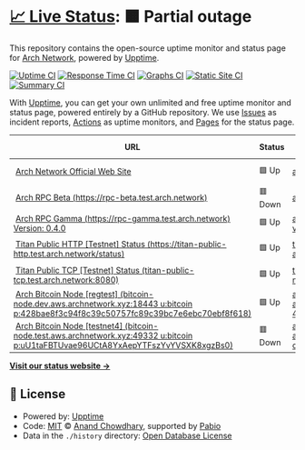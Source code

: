 # [📈 Live Status](https://Arch-Network.github.io/upptime): <!--live status--> **🟧 Partial outage**

This repository contains the open-source uptime monitor and status page for [Arch Network](https://arch.network), powered by [Upptime](https://github.com/upptime/upptime).

[![Uptime CI](https://github.com/Arch-Network/upptime/workflows/Uptime%20CI/badge.svg)](https://github.com/Arch-Network/upptime/actions?query=workflow%3A%22Uptime+CI%22)
[![Response Time CI](https://github.com/Arch-Network/upptime/workflows/Response%20Time%20CI/badge.svg)](https://github.com/Arch-Network/upptime/actions?query=workflow%3A%22Response+Time+CI%22)
[![Graphs CI](https://github.com/Arch-Network/upptime/workflows/Graphs%20CI/badge.svg)](https://github.com/Arch-Network/upptime/actions?query=workflow%3A%22Graphs+CI%22)
[![Static Site CI](https://github.com/Arch-Network/upptime/workflows/Static%20Site%20CI/badge.svg)](https://github.com/Arch-Network/upptime/actions?query=workflow%3A%22Static+Site+CI%22)
[![Summary CI](https://github.com/Arch-Network/upptime/workflows/Summary%20CI/badge.svg)](https://github.com/Arch-Network/upptime/actions?query=workflow%3A%22Summary+CI%22)

With [Upptime](https://upptime.js.org), you can get your own unlimited and free uptime monitor and status page, powered entirely by a GitHub repository. We use [Issues](https://github.com/Arch-Network/upptime/issues) as incident reports, [Actions](https://github.com/Arch-Network/upptime/actions) as uptime monitors, and [Pages](https://Arch-Network.github.io/upptime) for the status page.

<!--start: status pages-->
<!-- This summary is generated by Upptime (https://github.com/upptime/upptime) -->
<!-- Do not edit this manually, your changes will be overwritten -->
<!-- prettier-ignore -->
| URL | Status | History | Response Time | Uptime |
| --- | ------ | ------- | ------------- | ------ |
| <img alt="" src="https://icons.duckduckgo.com/ip3/arch.network.ico" height="13"> [Arch Network Official Web Site](https://arch.network) | 🟩 Up | [arch-network-official-web-site.yml](https://github.com/Arch-Network/upptime/commits/HEAD/history/arch-network-official-web-site.yml) | <details><summary><img alt="Response time graph" src="./graphs/arch-network-official-web-site/response-time-week.png" height="20"> 670ms</summary><br><a href="https://Arch-Network.github.io/upptime/history/arch-network-official-web-site"><img alt="Response time 613" src="https://img.shields.io/endpoint?url=https%3A%2F%2Fraw.githubusercontent.com%2FArch-Network%2Fupptime%2FHEAD%2Fapi%2Farch-network-official-web-site%2Fresponse-time.json"></a><br><a href="https://Arch-Network.github.io/upptime/history/arch-network-official-web-site"><img alt="24-hour response time 752" src="https://img.shields.io/endpoint?url=https%3A%2F%2Fraw.githubusercontent.com%2FArch-Network%2Fupptime%2FHEAD%2Fapi%2Farch-network-official-web-site%2Fresponse-time-day.json"></a><br><a href="https://Arch-Network.github.io/upptime/history/arch-network-official-web-site"><img alt="7-day response time 670" src="https://img.shields.io/endpoint?url=https%3A%2F%2Fraw.githubusercontent.com%2FArch-Network%2Fupptime%2FHEAD%2Fapi%2Farch-network-official-web-site%2Fresponse-time-week.json"></a><br><a href="https://Arch-Network.github.io/upptime/history/arch-network-official-web-site"><img alt="30-day response time 616" src="https://img.shields.io/endpoint?url=https%3A%2F%2Fraw.githubusercontent.com%2FArch-Network%2Fupptime%2FHEAD%2Fapi%2Farch-network-official-web-site%2Fresponse-time-month.json"></a><br><a href="https://Arch-Network.github.io/upptime/history/arch-network-official-web-site"><img alt="1-year response time 613" src="https://img.shields.io/endpoint?url=https%3A%2F%2Fraw.githubusercontent.com%2FArch-Network%2Fupptime%2FHEAD%2Fapi%2Farch-network-official-web-site%2Fresponse-time-year.json"></a></details> | <details><summary><a href="https://Arch-Network.github.io/upptime/history/arch-network-official-web-site">100.00%</a></summary><a href="https://Arch-Network.github.io/upptime/history/arch-network-official-web-site"><img alt="All-time uptime 100.00%" src="https://img.shields.io/endpoint?url=https%3A%2F%2Fraw.githubusercontent.com%2FArch-Network%2Fupptime%2FHEAD%2Fapi%2Farch-network-official-web-site%2Fuptime.json"></a><br><a href="https://Arch-Network.github.io/upptime/history/arch-network-official-web-site"><img alt="24-hour uptime 100.00%" src="https://img.shields.io/endpoint?url=https%3A%2F%2Fraw.githubusercontent.com%2FArch-Network%2Fupptime%2FHEAD%2Fapi%2Farch-network-official-web-site%2Fuptime-day.json"></a><br><a href="https://Arch-Network.github.io/upptime/history/arch-network-official-web-site"><img alt="7-day uptime 100.00%" src="https://img.shields.io/endpoint?url=https%3A%2F%2Fraw.githubusercontent.com%2FArch-Network%2Fupptime%2FHEAD%2Fapi%2Farch-network-official-web-site%2Fuptime-week.json"></a><br><a href="https://Arch-Network.github.io/upptime/history/arch-network-official-web-site"><img alt="30-day uptime 100.00%" src="https://img.shields.io/endpoint?url=https%3A%2F%2Fraw.githubusercontent.com%2FArch-Network%2Fupptime%2FHEAD%2Fapi%2Farch-network-official-web-site%2Fuptime-month.json"></a><br><a href="https://Arch-Network.github.io/upptime/history/arch-network-official-web-site"><img alt="1-year uptime 100.00%" src="https://img.shields.io/endpoint?url=https%3A%2F%2Fraw.githubusercontent.com%2FArch-Network%2Fupptime%2FHEAD%2Fapi%2Farch-network-official-web-site%2Fuptime-year.json"></a></details>
| <img alt="" src="https://icons.duckduckgo.com/ip3/rpc-beta.test.arch.network.ico" height="13"> [Arch RPC Beta (https://rpc-beta.test.arch.network)](https://rpc-beta.test.arch.network) | 🟥 Down | [arch-rpc-beta-https-rpc-beta-test-arch-network.yml](https://github.com/Arch-Network/upptime/commits/HEAD/history/arch-rpc-beta-https-rpc-beta-test-arch-network.yml) | <details><summary><img alt="Response time graph" src="./graphs/arch-rpc-beta-https-rpc-beta-test-arch-network/response-time-week.png" height="20"> 225ms</summary><br><a href="https://Arch-Network.github.io/upptime/history/arch-rpc-beta-https-rpc-beta-test-arch-network"><img alt="Response time 674" src="https://img.shields.io/endpoint?url=https%3A%2F%2Fraw.githubusercontent.com%2FArch-Network%2Fupptime%2FHEAD%2Fapi%2Farch-rpc-beta-https-rpc-beta-test-arch-network%2Fresponse-time.json"></a><br><a href="https://Arch-Network.github.io/upptime/history/arch-rpc-beta-https-rpc-beta-test-arch-network"><img alt="24-hour response time 139" src="https://img.shields.io/endpoint?url=https%3A%2F%2Fraw.githubusercontent.com%2FArch-Network%2Fupptime%2FHEAD%2Fapi%2Farch-rpc-beta-https-rpc-beta-test-arch-network%2Fresponse-time-day.json"></a><br><a href="https://Arch-Network.github.io/upptime/history/arch-rpc-beta-https-rpc-beta-test-arch-network"><img alt="7-day response time 225" src="https://img.shields.io/endpoint?url=https%3A%2F%2Fraw.githubusercontent.com%2FArch-Network%2Fupptime%2FHEAD%2Fapi%2Farch-rpc-beta-https-rpc-beta-test-arch-network%2Fresponse-time-week.json"></a><br><a href="https://Arch-Network.github.io/upptime/history/arch-rpc-beta-https-rpc-beta-test-arch-network"><img alt="30-day response time 866" src="https://img.shields.io/endpoint?url=https%3A%2F%2Fraw.githubusercontent.com%2FArch-Network%2Fupptime%2FHEAD%2Fapi%2Farch-rpc-beta-https-rpc-beta-test-arch-network%2Fresponse-time-month.json"></a><br><a href="https://Arch-Network.github.io/upptime/history/arch-rpc-beta-https-rpc-beta-test-arch-network"><img alt="1-year response time 674" src="https://img.shields.io/endpoint?url=https%3A%2F%2Fraw.githubusercontent.com%2FArch-Network%2Fupptime%2FHEAD%2Fapi%2Farch-rpc-beta-https-rpc-beta-test-arch-network%2Fresponse-time-year.json"></a></details> | <details><summary><a href="https://Arch-Network.github.io/upptime/history/arch-rpc-beta-https-rpc-beta-test-arch-network">90.95%</a></summary><a href="https://Arch-Network.github.io/upptime/history/arch-rpc-beta-https-rpc-beta-test-arch-network"><img alt="All-time uptime 76.15%" src="https://img.shields.io/endpoint?url=https%3A%2F%2Fraw.githubusercontent.com%2FArch-Network%2Fupptime%2FHEAD%2Fapi%2Farch-rpc-beta-https-rpc-beta-test-arch-network%2Fuptime.json"></a><br><a href="https://Arch-Network.github.io/upptime/history/arch-rpc-beta-https-rpc-beta-test-arch-network"><img alt="24-hour uptime 58.76%" src="https://img.shields.io/endpoint?url=https%3A%2F%2Fraw.githubusercontent.com%2FArch-Network%2Fupptime%2FHEAD%2Fapi%2Farch-rpc-beta-https-rpc-beta-test-arch-network%2Fuptime-day.json"></a><br><a href="https://Arch-Network.github.io/upptime/history/arch-rpc-beta-https-rpc-beta-test-arch-network"><img alt="7-day uptime 90.95%" src="https://img.shields.io/endpoint?url=https%3A%2F%2Fraw.githubusercontent.com%2FArch-Network%2Fupptime%2FHEAD%2Fapi%2Farch-rpc-beta-https-rpc-beta-test-arch-network%2Fuptime-week.json"></a><br><a href="https://Arch-Network.github.io/upptime/history/arch-rpc-beta-https-rpc-beta-test-arch-network"><img alt="30-day uptime 74.95%" src="https://img.shields.io/endpoint?url=https%3A%2F%2Fraw.githubusercontent.com%2FArch-Network%2Fupptime%2FHEAD%2Fapi%2Farch-rpc-beta-https-rpc-beta-test-arch-network%2Fuptime-month.json"></a><br><a href="https://Arch-Network.github.io/upptime/history/arch-rpc-beta-https-rpc-beta-test-arch-network"><img alt="1-year uptime 76.15%" src="https://img.shields.io/endpoint?url=https%3A%2F%2Fraw.githubusercontent.com%2FArch-Network%2Fupptime%2FHEAD%2Fapi%2Farch-rpc-beta-https-rpc-beta-test-arch-network%2Fuptime-year.json"></a></details>
| <img alt="" src="https://icons.duckduckgo.com/ip3/rpc-gamma.test.arch.network.ico" height="13"> [Arch RPC Gamma (https://rpc-gamma.test.arch.network) Version: 0.4.0](https://rpc-gamma.test.arch.network) | 🟩 Up | [arch-rpc-gamma-https-rpc-gamma-test-arch-network-version-0-4-0.yml](https://github.com/Arch-Network/upptime/commits/HEAD/history/arch-rpc-gamma-https-rpc-gamma-test-arch-network-version-0-4-0.yml) | <details><summary><img alt="Response time graph" src="./graphs/arch-rpc-gamma-https-rpc-gamma-test-arch-network-version-0-4-0/response-time-week.png" height="20"> 227ms</summary><br><a href="https://Arch-Network.github.io/upptime/history/arch-rpc-gamma-https-rpc-gamma-test-arch-network-version-0-4-0"><img alt="Response time 237" src="https://img.shields.io/endpoint?url=https%3A%2F%2Fraw.githubusercontent.com%2FArch-Network%2Fupptime%2FHEAD%2Fapi%2Farch-rpc-gamma-https-rpc-gamma-test-arch-network-version-0-4-0%2Fresponse-time.json"></a><br><a href="https://Arch-Network.github.io/upptime/history/arch-rpc-gamma-https-rpc-gamma-test-arch-network-version-0-4-0"><img alt="24-hour response time 228" src="https://img.shields.io/endpoint?url=https%3A%2F%2Fraw.githubusercontent.com%2FArch-Network%2Fupptime%2FHEAD%2Fapi%2Farch-rpc-gamma-https-rpc-gamma-test-arch-network-version-0-4-0%2Fresponse-time-day.json"></a><br><a href="https://Arch-Network.github.io/upptime/history/arch-rpc-gamma-https-rpc-gamma-test-arch-network-version-0-4-0"><img alt="7-day response time 227" src="https://img.shields.io/endpoint?url=https%3A%2F%2Fraw.githubusercontent.com%2FArch-Network%2Fupptime%2FHEAD%2Fapi%2Farch-rpc-gamma-https-rpc-gamma-test-arch-network-version-0-4-0%2Fresponse-time-week.json"></a><br><a href="https://Arch-Network.github.io/upptime/history/arch-rpc-gamma-https-rpc-gamma-test-arch-network-version-0-4-0"><img alt="30-day response time 206" src="https://img.shields.io/endpoint?url=https%3A%2F%2Fraw.githubusercontent.com%2FArch-Network%2Fupptime%2FHEAD%2Fapi%2Farch-rpc-gamma-https-rpc-gamma-test-arch-network-version-0-4-0%2Fresponse-time-month.json"></a><br><a href="https://Arch-Network.github.io/upptime/history/arch-rpc-gamma-https-rpc-gamma-test-arch-network-version-0-4-0"><img alt="1-year response time 237" src="https://img.shields.io/endpoint?url=https%3A%2F%2Fraw.githubusercontent.com%2FArch-Network%2Fupptime%2FHEAD%2Fapi%2Farch-rpc-gamma-https-rpc-gamma-test-arch-network-version-0-4-0%2Fresponse-time-year.json"></a></details> | <details><summary><a href="https://Arch-Network.github.io/upptime/history/arch-rpc-gamma-https-rpc-gamma-test-arch-network-version-0-4-0">100.00%</a></summary><a href="https://Arch-Network.github.io/upptime/history/arch-rpc-gamma-https-rpc-gamma-test-arch-network-version-0-4-0"><img alt="All-time uptime 100.00%" src="https://img.shields.io/endpoint?url=https%3A%2F%2Fraw.githubusercontent.com%2FArch-Network%2Fupptime%2FHEAD%2Fapi%2Farch-rpc-gamma-https-rpc-gamma-test-arch-network-version-0-4-0%2Fuptime.json"></a><br><a href="https://Arch-Network.github.io/upptime/history/arch-rpc-gamma-https-rpc-gamma-test-arch-network-version-0-4-0"><img alt="24-hour uptime 100.00%" src="https://img.shields.io/endpoint?url=https%3A%2F%2Fraw.githubusercontent.com%2FArch-Network%2Fupptime%2FHEAD%2Fapi%2Farch-rpc-gamma-https-rpc-gamma-test-arch-network-version-0-4-0%2Fuptime-day.json"></a><br><a href="https://Arch-Network.github.io/upptime/history/arch-rpc-gamma-https-rpc-gamma-test-arch-network-version-0-4-0"><img alt="7-day uptime 100.00%" src="https://img.shields.io/endpoint?url=https%3A%2F%2Fraw.githubusercontent.com%2FArch-Network%2Fupptime%2FHEAD%2Fapi%2Farch-rpc-gamma-https-rpc-gamma-test-arch-network-version-0-4-0%2Fuptime-week.json"></a><br><a href="https://Arch-Network.github.io/upptime/history/arch-rpc-gamma-https-rpc-gamma-test-arch-network-version-0-4-0"><img alt="30-day uptime 100.00%" src="https://img.shields.io/endpoint?url=https%3A%2F%2Fraw.githubusercontent.com%2FArch-Network%2Fupptime%2FHEAD%2Fapi%2Farch-rpc-gamma-https-rpc-gamma-test-arch-network-version-0-4-0%2Fuptime-month.json"></a><br><a href="https://Arch-Network.github.io/upptime/history/arch-rpc-gamma-https-rpc-gamma-test-arch-network-version-0-4-0"><img alt="1-year uptime 100.00%" src="https://img.shields.io/endpoint?url=https%3A%2F%2Fraw.githubusercontent.com%2FArch-Network%2Fupptime%2FHEAD%2Fapi%2Farch-rpc-gamma-https-rpc-gamma-test-arch-network-version-0-4-0%2Fuptime-year.json"></a></details>
| <img alt="" src="https://icons.duckduckgo.com/ip3/titan-public-http.test.arch.network.ico" height="13"> [Titan Public HTTP [Testnet] Status (https://titan-public-http.test.arch.network/status)](https://titan-public-http.test.arch.network/status) | 🟩 Up | [titan-public-http-testnet-status-https-titan-public-http-test-arch-network-status.yml](https://github.com/Arch-Network/upptime/commits/HEAD/history/titan-public-http-testnet-status-https-titan-public-http-test-arch-network-status.yml) | <details><summary><img alt="Response time graph" src="./graphs/titan-public-http-testnet-status-https-titan-public-http-test-arch-network-status/response-time-week.png" height="20"> 180ms</summary><br><a href="https://Arch-Network.github.io/upptime/history/titan-public-http-testnet-status-https-titan-public-http-test-arch-network-status"><img alt="Response time 213" src="https://img.shields.io/endpoint?url=https%3A%2F%2Fraw.githubusercontent.com%2FArch-Network%2Fupptime%2FHEAD%2Fapi%2Ftitan-public-http-testnet-status-https-titan-public-http-test-arch-network-status%2Fresponse-time.json"></a><br><a href="https://Arch-Network.github.io/upptime/history/titan-public-http-testnet-status-https-titan-public-http-test-arch-network-status"><img alt="24-hour response time 204" src="https://img.shields.io/endpoint?url=https%3A%2F%2Fraw.githubusercontent.com%2FArch-Network%2Fupptime%2FHEAD%2Fapi%2Ftitan-public-http-testnet-status-https-titan-public-http-test-arch-network-status%2Fresponse-time-day.json"></a><br><a href="https://Arch-Network.github.io/upptime/history/titan-public-http-testnet-status-https-titan-public-http-test-arch-network-status"><img alt="7-day response time 180" src="https://img.shields.io/endpoint?url=https%3A%2F%2Fraw.githubusercontent.com%2FArch-Network%2Fupptime%2FHEAD%2Fapi%2Ftitan-public-http-testnet-status-https-titan-public-http-test-arch-network-status%2Fresponse-time-week.json"></a><br><a href="https://Arch-Network.github.io/upptime/history/titan-public-http-testnet-status-https-titan-public-http-test-arch-network-status"><img alt="30-day response time 198" src="https://img.shields.io/endpoint?url=https%3A%2F%2Fraw.githubusercontent.com%2FArch-Network%2Fupptime%2FHEAD%2Fapi%2Ftitan-public-http-testnet-status-https-titan-public-http-test-arch-network-status%2Fresponse-time-month.json"></a><br><a href="https://Arch-Network.github.io/upptime/history/titan-public-http-testnet-status-https-titan-public-http-test-arch-network-status"><img alt="1-year response time 213" src="https://img.shields.io/endpoint?url=https%3A%2F%2Fraw.githubusercontent.com%2FArch-Network%2Fupptime%2FHEAD%2Fapi%2Ftitan-public-http-testnet-status-https-titan-public-http-test-arch-network-status%2Fresponse-time-year.json"></a></details> | <details><summary><a href="https://Arch-Network.github.io/upptime/history/titan-public-http-testnet-status-https-titan-public-http-test-arch-network-status">100.00%</a></summary><a href="https://Arch-Network.github.io/upptime/history/titan-public-http-testnet-status-https-titan-public-http-test-arch-network-status"><img alt="All-time uptime 100.00%" src="https://img.shields.io/endpoint?url=https%3A%2F%2Fraw.githubusercontent.com%2FArch-Network%2Fupptime%2FHEAD%2Fapi%2Ftitan-public-http-testnet-status-https-titan-public-http-test-arch-network-status%2Fuptime.json"></a><br><a href="https://Arch-Network.github.io/upptime/history/titan-public-http-testnet-status-https-titan-public-http-test-arch-network-status"><img alt="24-hour uptime 100.00%" src="https://img.shields.io/endpoint?url=https%3A%2F%2Fraw.githubusercontent.com%2FArch-Network%2Fupptime%2FHEAD%2Fapi%2Ftitan-public-http-testnet-status-https-titan-public-http-test-arch-network-status%2Fuptime-day.json"></a><br><a href="https://Arch-Network.github.io/upptime/history/titan-public-http-testnet-status-https-titan-public-http-test-arch-network-status"><img alt="7-day uptime 100.00%" src="https://img.shields.io/endpoint?url=https%3A%2F%2Fraw.githubusercontent.com%2FArch-Network%2Fupptime%2FHEAD%2Fapi%2Ftitan-public-http-testnet-status-https-titan-public-http-test-arch-network-status%2Fuptime-week.json"></a><br><a href="https://Arch-Network.github.io/upptime/history/titan-public-http-testnet-status-https-titan-public-http-test-arch-network-status"><img alt="30-day uptime 100.00%" src="https://img.shields.io/endpoint?url=https%3A%2F%2Fraw.githubusercontent.com%2FArch-Network%2Fupptime%2FHEAD%2Fapi%2Ftitan-public-http-testnet-status-https-titan-public-http-test-arch-network-status%2Fuptime-month.json"></a><br><a href="https://Arch-Network.github.io/upptime/history/titan-public-http-testnet-status-https-titan-public-http-test-arch-network-status"><img alt="1-year uptime 100.00%" src="https://img.shields.io/endpoint?url=https%3A%2F%2Fraw.githubusercontent.com%2FArch-Network%2Fupptime%2FHEAD%2Fapi%2Ftitan-public-http-testnet-status-https-titan-public-http-test-arch-network-status%2Fuptime-year.json"></a></details>
| <img alt="" src="https://icons.duckduckgo.com/ip3/null.ico" height="13"> [Titan Public TCP [Testnet] Status (titan-public-tcp.test.arch.network:8080)](titan-public-tcp.test.arch.network) | 🟩 Up | [titan-public-tcp-testnet-status-titan-public-tcp-test-arch-network-8080.yml](https://github.com/Arch-Network/upptime/commits/HEAD/history/titan-public-tcp-testnet-status-titan-public-tcp-test-arch-network-8080.yml) | <details><summary><img alt="Response time graph" src="./graphs/titan-public-tcp-testnet-status-titan-public-tcp-test-arch-network-8080/response-time-week.png" height="20"> 20ms</summary><br><a href="https://Arch-Network.github.io/upptime/history/titan-public-tcp-testnet-status-titan-public-tcp-test-arch-network-8080"><img alt="Response time 36" src="https://img.shields.io/endpoint?url=https%3A%2F%2Fraw.githubusercontent.com%2FArch-Network%2Fupptime%2FHEAD%2Fapi%2Ftitan-public-tcp-testnet-status-titan-public-tcp-test-arch-network-8080%2Fresponse-time.json"></a><br><a href="https://Arch-Network.github.io/upptime/history/titan-public-tcp-testnet-status-titan-public-tcp-test-arch-network-8080"><img alt="24-hour response time 22" src="https://img.shields.io/endpoint?url=https%3A%2F%2Fraw.githubusercontent.com%2FArch-Network%2Fupptime%2FHEAD%2Fapi%2Ftitan-public-tcp-testnet-status-titan-public-tcp-test-arch-network-8080%2Fresponse-time-day.json"></a><br><a href="https://Arch-Network.github.io/upptime/history/titan-public-tcp-testnet-status-titan-public-tcp-test-arch-network-8080"><img alt="7-day response time 20" src="https://img.shields.io/endpoint?url=https%3A%2F%2Fraw.githubusercontent.com%2FArch-Network%2Fupptime%2FHEAD%2Fapi%2Ftitan-public-tcp-testnet-status-titan-public-tcp-test-arch-network-8080%2Fresponse-time-week.json"></a><br><a href="https://Arch-Network.github.io/upptime/history/titan-public-tcp-testnet-status-titan-public-tcp-test-arch-network-8080"><img alt="30-day response time 36" src="https://img.shields.io/endpoint?url=https%3A%2F%2Fraw.githubusercontent.com%2FArch-Network%2Fupptime%2FHEAD%2Fapi%2Ftitan-public-tcp-testnet-status-titan-public-tcp-test-arch-network-8080%2Fresponse-time-month.json"></a><br><a href="https://Arch-Network.github.io/upptime/history/titan-public-tcp-testnet-status-titan-public-tcp-test-arch-network-8080"><img alt="1-year response time 36" src="https://img.shields.io/endpoint?url=https%3A%2F%2Fraw.githubusercontent.com%2FArch-Network%2Fupptime%2FHEAD%2Fapi%2Ftitan-public-tcp-testnet-status-titan-public-tcp-test-arch-network-8080%2Fresponse-time-year.json"></a></details> | <details><summary><a href="https://Arch-Network.github.io/upptime/history/titan-public-tcp-testnet-status-titan-public-tcp-test-arch-network-8080">100.00%</a></summary><a href="https://Arch-Network.github.io/upptime/history/titan-public-tcp-testnet-status-titan-public-tcp-test-arch-network-8080"><img alt="All-time uptime 100.00%" src="https://img.shields.io/endpoint?url=https%3A%2F%2Fraw.githubusercontent.com%2FArch-Network%2Fupptime%2FHEAD%2Fapi%2Ftitan-public-tcp-testnet-status-titan-public-tcp-test-arch-network-8080%2Fuptime.json"></a><br><a href="https://Arch-Network.github.io/upptime/history/titan-public-tcp-testnet-status-titan-public-tcp-test-arch-network-8080"><img alt="24-hour uptime 100.00%" src="https://img.shields.io/endpoint?url=https%3A%2F%2Fraw.githubusercontent.com%2FArch-Network%2Fupptime%2FHEAD%2Fapi%2Ftitan-public-tcp-testnet-status-titan-public-tcp-test-arch-network-8080%2Fuptime-day.json"></a><br><a href="https://Arch-Network.github.io/upptime/history/titan-public-tcp-testnet-status-titan-public-tcp-test-arch-network-8080"><img alt="7-day uptime 100.00%" src="https://img.shields.io/endpoint?url=https%3A%2F%2Fraw.githubusercontent.com%2FArch-Network%2Fupptime%2FHEAD%2Fapi%2Ftitan-public-tcp-testnet-status-titan-public-tcp-test-arch-network-8080%2Fuptime-week.json"></a><br><a href="https://Arch-Network.github.io/upptime/history/titan-public-tcp-testnet-status-titan-public-tcp-test-arch-network-8080"><img alt="30-day uptime 100.00%" src="https://img.shields.io/endpoint?url=https%3A%2F%2Fraw.githubusercontent.com%2FArch-Network%2Fupptime%2FHEAD%2Fapi%2Ftitan-public-tcp-testnet-status-titan-public-tcp-test-arch-network-8080%2Fuptime-month.json"></a><br><a href="https://Arch-Network.github.io/upptime/history/titan-public-tcp-testnet-status-titan-public-tcp-test-arch-network-8080"><img alt="1-year uptime 100.00%" src="https://img.shields.io/endpoint?url=https%3A%2F%2Fraw.githubusercontent.com%2FArch-Network%2Fupptime%2FHEAD%2Fapi%2Ftitan-public-tcp-testnet-status-titan-public-tcp-test-arch-network-8080%2Fuptime-year.json"></a></details>
| <img alt="" src="https://icons.duckduckgo.com/ip3/null.ico" height="13"> [Arch Bitcoin Node [regtest] (bitcoin-node.dev.aws.archnetwork.xyz:18443 u:bitcoin p:428bae8f3c94f8c39c50757fc89c39bc7e6ebc70ebf8f618)](bitcoin-node.dev.aws.archnetwork.xyz) | 🟩 Up | [arch-bitcoin-node-regtest-bitcoin-node-dev-aws-archnetwork-xyz-18443-u-bitcoin-p-428bae8f3c94f8c39c50757fc89c39bc7e6ebc70ebf8f618.yml](https://github.com/Arch-Network/upptime/commits/HEAD/history/arch-bitcoin-node-regtest-bitcoin-node-dev-aws-archnetwork-xyz-18443-u-bitcoin-p-428bae8f3c94f8c39c50757fc89c39bc7e6ebc70ebf8f618.yml) | <details><summary><img alt="Response time graph" src="./graphs/arch-bitcoin-node-regtest-bitcoin-node-dev-aws-archnetwork-xyz-18443-u-bitcoin-p-428bae8f3c94f8c39c50757fc89c39bc7e6ebc70ebf8f618/response-time-week.png" height="20"> 19ms</summary><br><a href="https://Arch-Network.github.io/upptime/history/arch-bitcoin-node-regtest-bitcoin-node-dev-aws-archnetwork-xyz-18443-u-bitcoin-p-428bae8f3c94f8c39c50757fc89c39bc7e6ebc70ebf8f618"><img alt="Response time 32" src="https://img.shields.io/endpoint?url=https%3A%2F%2Fraw.githubusercontent.com%2FArch-Network%2Fupptime%2FHEAD%2Fapi%2Farch-bitcoin-node-regtest-bitcoin-node-dev-aws-archnetwork-xyz-18443-u-bitcoin-p-428bae8f3c94f8c39c50757fc89c39bc7e6ebc70ebf8f618%2Fresponse-time.json"></a><br><a href="https://Arch-Network.github.io/upptime/history/arch-bitcoin-node-regtest-bitcoin-node-dev-aws-archnetwork-xyz-18443-u-bitcoin-p-428bae8f3c94f8c39c50757fc89c39bc7e6ebc70ebf8f618"><img alt="24-hour response time 23" src="https://img.shields.io/endpoint?url=https%3A%2F%2Fraw.githubusercontent.com%2FArch-Network%2Fupptime%2FHEAD%2Fapi%2Farch-bitcoin-node-regtest-bitcoin-node-dev-aws-archnetwork-xyz-18443-u-bitcoin-p-428bae8f3c94f8c39c50757fc89c39bc7e6ebc70ebf8f618%2Fresponse-time-day.json"></a><br><a href="https://Arch-Network.github.io/upptime/history/arch-bitcoin-node-regtest-bitcoin-node-dev-aws-archnetwork-xyz-18443-u-bitcoin-p-428bae8f3c94f8c39c50757fc89c39bc7e6ebc70ebf8f618"><img alt="7-day response time 19" src="https://img.shields.io/endpoint?url=https%3A%2F%2Fraw.githubusercontent.com%2FArch-Network%2Fupptime%2FHEAD%2Fapi%2Farch-bitcoin-node-regtest-bitcoin-node-dev-aws-archnetwork-xyz-18443-u-bitcoin-p-428bae8f3c94f8c39c50757fc89c39bc7e6ebc70ebf8f618%2Fresponse-time-week.json"></a><br><a href="https://Arch-Network.github.io/upptime/history/arch-bitcoin-node-regtest-bitcoin-node-dev-aws-archnetwork-xyz-18443-u-bitcoin-p-428bae8f3c94f8c39c50757fc89c39bc7e6ebc70ebf8f618"><img alt="30-day response time 32" src="https://img.shields.io/endpoint?url=https%3A%2F%2Fraw.githubusercontent.com%2FArch-Network%2Fupptime%2FHEAD%2Fapi%2Farch-bitcoin-node-regtest-bitcoin-node-dev-aws-archnetwork-xyz-18443-u-bitcoin-p-428bae8f3c94f8c39c50757fc89c39bc7e6ebc70ebf8f618%2Fresponse-time-month.json"></a><br><a href="https://Arch-Network.github.io/upptime/history/arch-bitcoin-node-regtest-bitcoin-node-dev-aws-archnetwork-xyz-18443-u-bitcoin-p-428bae8f3c94f8c39c50757fc89c39bc7e6ebc70ebf8f618"><img alt="1-year response time 32" src="https://img.shields.io/endpoint?url=https%3A%2F%2Fraw.githubusercontent.com%2FArch-Network%2Fupptime%2FHEAD%2Fapi%2Farch-bitcoin-node-regtest-bitcoin-node-dev-aws-archnetwork-xyz-18443-u-bitcoin-p-428bae8f3c94f8c39c50757fc89c39bc7e6ebc70ebf8f618%2Fresponse-time-year.json"></a></details> | <details><summary><a href="https://Arch-Network.github.io/upptime/history/arch-bitcoin-node-regtest-bitcoin-node-dev-aws-archnetwork-xyz-18443-u-bitcoin-p-428bae8f3c94f8c39c50757fc89c39bc7e6ebc70ebf8f618">100.00%</a></summary><a href="https://Arch-Network.github.io/upptime/history/arch-bitcoin-node-regtest-bitcoin-node-dev-aws-archnetwork-xyz-18443-u-bitcoin-p-428bae8f3c94f8c39c50757fc89c39bc7e6ebc70ebf8f618"><img alt="All-time uptime 100.00%" src="https://img.shields.io/endpoint?url=https%3A%2F%2Fraw.githubusercontent.com%2FArch-Network%2Fupptime%2FHEAD%2Fapi%2Farch-bitcoin-node-regtest-bitcoin-node-dev-aws-archnetwork-xyz-18443-u-bitcoin-p-428bae8f3c94f8c39c50757fc89c39bc7e6ebc70ebf8f618%2Fuptime.json"></a><br><a href="https://Arch-Network.github.io/upptime/history/arch-bitcoin-node-regtest-bitcoin-node-dev-aws-archnetwork-xyz-18443-u-bitcoin-p-428bae8f3c94f8c39c50757fc89c39bc7e6ebc70ebf8f618"><img alt="24-hour uptime 100.00%" src="https://img.shields.io/endpoint?url=https%3A%2F%2Fraw.githubusercontent.com%2FArch-Network%2Fupptime%2FHEAD%2Fapi%2Farch-bitcoin-node-regtest-bitcoin-node-dev-aws-archnetwork-xyz-18443-u-bitcoin-p-428bae8f3c94f8c39c50757fc89c39bc7e6ebc70ebf8f618%2Fuptime-day.json"></a><br><a href="https://Arch-Network.github.io/upptime/history/arch-bitcoin-node-regtest-bitcoin-node-dev-aws-archnetwork-xyz-18443-u-bitcoin-p-428bae8f3c94f8c39c50757fc89c39bc7e6ebc70ebf8f618"><img alt="7-day uptime 100.00%" src="https://img.shields.io/endpoint?url=https%3A%2F%2Fraw.githubusercontent.com%2FArch-Network%2Fupptime%2FHEAD%2Fapi%2Farch-bitcoin-node-regtest-bitcoin-node-dev-aws-archnetwork-xyz-18443-u-bitcoin-p-428bae8f3c94f8c39c50757fc89c39bc7e6ebc70ebf8f618%2Fuptime-week.json"></a><br><a href="https://Arch-Network.github.io/upptime/history/arch-bitcoin-node-regtest-bitcoin-node-dev-aws-archnetwork-xyz-18443-u-bitcoin-p-428bae8f3c94f8c39c50757fc89c39bc7e6ebc70ebf8f618"><img alt="30-day uptime 100.00%" src="https://img.shields.io/endpoint?url=https%3A%2F%2Fraw.githubusercontent.com%2FArch-Network%2Fupptime%2FHEAD%2Fapi%2Farch-bitcoin-node-regtest-bitcoin-node-dev-aws-archnetwork-xyz-18443-u-bitcoin-p-428bae8f3c94f8c39c50757fc89c39bc7e6ebc70ebf8f618%2Fuptime-month.json"></a><br><a href="https://Arch-Network.github.io/upptime/history/arch-bitcoin-node-regtest-bitcoin-node-dev-aws-archnetwork-xyz-18443-u-bitcoin-p-428bae8f3c94f8c39c50757fc89c39bc7e6ebc70ebf8f618"><img alt="1-year uptime 100.00%" src="https://img.shields.io/endpoint?url=https%3A%2F%2Fraw.githubusercontent.com%2FArch-Network%2Fupptime%2FHEAD%2Fapi%2Farch-bitcoin-node-regtest-bitcoin-node-dev-aws-archnetwork-xyz-18443-u-bitcoin-p-428bae8f3c94f8c39c50757fc89c39bc7e6ebc70ebf8f618%2Fuptime-year.json"></a></details>
| <img alt="" src="https://icons.duckduckgo.com/ip3/null.ico" height="13"> [Arch Bitcoin Node [testnet4] (bitcoin-node.test.aws.archnetwork.xyz:49332 u:bitcoin p:uU1taFBTUvae96UCtA8YxAepYTFszYvYVSXK8xgzBs0)](bitcoin-node.test.aws.archnetwork.xyz) | 🟥 Down | [arch-bitcoin-node-testnet4-bitcoin-node-test-aws-archnetwork-xyz-49332-u-bitcoin-p-u-u1ta-fbt-uvae96-u-ct-a8-yx-aep-yt-fsz-yv-yvsxk-8xgz-bs0.yml](https://github.com/Arch-Network/upptime/commits/HEAD/history/arch-bitcoin-node-testnet4-bitcoin-node-test-aws-archnetwork-xyz-49332-u-bitcoin-p-u-u1ta-fbt-uvae96-u-ct-a8-yx-aep-yt-fsz-yv-yvsxk-8xgz-bs0.yml) | <details><summary><img alt="Response time graph" src="./graphs/arch-bitcoin-node-testnet4-bitcoin-node-test-aws-archnetwork-xyz-49332-u-bitcoin-p-u-u1ta-fbt-uvae96-u-ct-a8-yx-aep-yt-fsz-yv-yvsxk-8xgz-bs0/response-time-week.png" height="20"> 0ms</summary><br><a href="https://Arch-Network.github.io/upptime/history/arch-bitcoin-node-testnet4-bitcoin-node-test-aws-archnetwork-xyz-49332-u-bitcoin-p-u-u1ta-fbt-uvae96-u-ct-a8-yx-aep-yt-fsz-yv-yvsxk-8xgz-bs0"><img alt="Response time 31" src="https://img.shields.io/endpoint?url=https%3A%2F%2Fraw.githubusercontent.com%2FArch-Network%2Fupptime%2FHEAD%2Fapi%2Farch-bitcoin-node-testnet4-bitcoin-node-test-aws-archnetwork-xyz-49332-u-bitcoin-p-u-u1ta-fbt-uvae96-u-ct-a8-yx-aep-yt-fsz-yv-yvsxk-8xgz-bs0%2Fresponse-time.json"></a><br><a href="https://Arch-Network.github.io/upptime/history/arch-bitcoin-node-testnet4-bitcoin-node-test-aws-archnetwork-xyz-49332-u-bitcoin-p-u-u1ta-fbt-uvae96-u-ct-a8-yx-aep-yt-fsz-yv-yvsxk-8xgz-bs0"><img alt="24-hour response time 0" src="https://img.shields.io/endpoint?url=https%3A%2F%2Fraw.githubusercontent.com%2FArch-Network%2Fupptime%2FHEAD%2Fapi%2Farch-bitcoin-node-testnet4-bitcoin-node-test-aws-archnetwork-xyz-49332-u-bitcoin-p-u-u1ta-fbt-uvae96-u-ct-a8-yx-aep-yt-fsz-yv-yvsxk-8xgz-bs0%2Fresponse-time-day.json"></a><br><a href="https://Arch-Network.github.io/upptime/history/arch-bitcoin-node-testnet4-bitcoin-node-test-aws-archnetwork-xyz-49332-u-bitcoin-p-u-u1ta-fbt-uvae96-u-ct-a8-yx-aep-yt-fsz-yv-yvsxk-8xgz-bs0"><img alt="7-day response time 0" src="https://img.shields.io/endpoint?url=https%3A%2F%2Fraw.githubusercontent.com%2FArch-Network%2Fupptime%2FHEAD%2Fapi%2Farch-bitcoin-node-testnet4-bitcoin-node-test-aws-archnetwork-xyz-49332-u-bitcoin-p-u-u1ta-fbt-uvae96-u-ct-a8-yx-aep-yt-fsz-yv-yvsxk-8xgz-bs0%2Fresponse-time-week.json"></a><br><a href="https://Arch-Network.github.io/upptime/history/arch-bitcoin-node-testnet4-bitcoin-node-test-aws-archnetwork-xyz-49332-u-bitcoin-p-u-u1ta-fbt-uvae96-u-ct-a8-yx-aep-yt-fsz-yv-yvsxk-8xgz-bs0"><img alt="30-day response time 0" src="https://img.shields.io/endpoint?url=https%3A%2F%2Fraw.githubusercontent.com%2FArch-Network%2Fupptime%2FHEAD%2Fapi%2Farch-bitcoin-node-testnet4-bitcoin-node-test-aws-archnetwork-xyz-49332-u-bitcoin-p-u-u1ta-fbt-uvae96-u-ct-a8-yx-aep-yt-fsz-yv-yvsxk-8xgz-bs0%2Fresponse-time-month.json"></a><br><a href="https://Arch-Network.github.io/upptime/history/arch-bitcoin-node-testnet4-bitcoin-node-test-aws-archnetwork-xyz-49332-u-bitcoin-p-u-u1ta-fbt-uvae96-u-ct-a8-yx-aep-yt-fsz-yv-yvsxk-8xgz-bs0"><img alt="1-year response time 31" src="https://img.shields.io/endpoint?url=https%3A%2F%2Fraw.githubusercontent.com%2FArch-Network%2Fupptime%2FHEAD%2Fapi%2Farch-bitcoin-node-testnet4-bitcoin-node-test-aws-archnetwork-xyz-49332-u-bitcoin-p-u-u1ta-fbt-uvae96-u-ct-a8-yx-aep-yt-fsz-yv-yvsxk-8xgz-bs0%2Fresponse-time-year.json"></a></details> | <details><summary><a href="https://Arch-Network.github.io/upptime/history/arch-bitcoin-node-testnet4-bitcoin-node-test-aws-archnetwork-xyz-49332-u-bitcoin-p-u-u1ta-fbt-uvae96-u-ct-a8-yx-aep-yt-fsz-yv-yvsxk-8xgz-bs0">100.00%</a></summary><a href="https://Arch-Network.github.io/upptime/history/arch-bitcoin-node-testnet4-bitcoin-node-test-aws-archnetwork-xyz-49332-u-bitcoin-p-u-u1ta-fbt-uvae96-u-ct-a8-yx-aep-yt-fsz-yv-yvsxk-8xgz-bs0"><img alt="All-time uptime 100.00%" src="https://img.shields.io/endpoint?url=https%3A%2F%2Fraw.githubusercontent.com%2FArch-Network%2Fupptime%2FHEAD%2Fapi%2Farch-bitcoin-node-testnet4-bitcoin-node-test-aws-archnetwork-xyz-49332-u-bitcoin-p-u-u1ta-fbt-uvae96-u-ct-a8-yx-aep-yt-fsz-yv-yvsxk-8xgz-bs0%2Fuptime.json"></a><br><a href="https://Arch-Network.github.io/upptime/history/arch-bitcoin-node-testnet4-bitcoin-node-test-aws-archnetwork-xyz-49332-u-bitcoin-p-u-u1ta-fbt-uvae96-u-ct-a8-yx-aep-yt-fsz-yv-yvsxk-8xgz-bs0"><img alt="24-hour uptime 100.00%" src="https://img.shields.io/endpoint?url=https%3A%2F%2Fraw.githubusercontent.com%2FArch-Network%2Fupptime%2FHEAD%2Fapi%2Farch-bitcoin-node-testnet4-bitcoin-node-test-aws-archnetwork-xyz-49332-u-bitcoin-p-u-u1ta-fbt-uvae96-u-ct-a8-yx-aep-yt-fsz-yv-yvsxk-8xgz-bs0%2Fuptime-day.json"></a><br><a href="https://Arch-Network.github.io/upptime/history/arch-bitcoin-node-testnet4-bitcoin-node-test-aws-archnetwork-xyz-49332-u-bitcoin-p-u-u1ta-fbt-uvae96-u-ct-a8-yx-aep-yt-fsz-yv-yvsxk-8xgz-bs0"><img alt="7-day uptime 100.00%" src="https://img.shields.io/endpoint?url=https%3A%2F%2Fraw.githubusercontent.com%2FArch-Network%2Fupptime%2FHEAD%2Fapi%2Farch-bitcoin-node-testnet4-bitcoin-node-test-aws-archnetwork-xyz-49332-u-bitcoin-p-u-u1ta-fbt-uvae96-u-ct-a8-yx-aep-yt-fsz-yv-yvsxk-8xgz-bs0%2Fuptime-week.json"></a><br><a href="https://Arch-Network.github.io/upptime/history/arch-bitcoin-node-testnet4-bitcoin-node-test-aws-archnetwork-xyz-49332-u-bitcoin-p-u-u1ta-fbt-uvae96-u-ct-a8-yx-aep-yt-fsz-yv-yvsxk-8xgz-bs0"><img alt="30-day uptime 100.00%" src="https://img.shields.io/endpoint?url=https%3A%2F%2Fraw.githubusercontent.com%2FArch-Network%2Fupptime%2FHEAD%2Fapi%2Farch-bitcoin-node-testnet4-bitcoin-node-test-aws-archnetwork-xyz-49332-u-bitcoin-p-u-u1ta-fbt-uvae96-u-ct-a8-yx-aep-yt-fsz-yv-yvsxk-8xgz-bs0%2Fuptime-month.json"></a><br><a href="https://Arch-Network.github.io/upptime/history/arch-bitcoin-node-testnet4-bitcoin-node-test-aws-archnetwork-xyz-49332-u-bitcoin-p-u-u1ta-fbt-uvae96-u-ct-a8-yx-aep-yt-fsz-yv-yvsxk-8xgz-bs0"><img alt="1-year uptime 100.00%" src="https://img.shields.io/endpoint?url=https%3A%2F%2Fraw.githubusercontent.com%2FArch-Network%2Fupptime%2FHEAD%2Fapi%2Farch-bitcoin-node-testnet4-bitcoin-node-test-aws-archnetwork-xyz-49332-u-bitcoin-p-u-u1ta-fbt-uvae96-u-ct-a8-yx-aep-yt-fsz-yv-yvsxk-8xgz-bs0%2Fuptime-year.json"></a></details>

<!--end: status pages-->

[**Visit our status website →**](https://Arch-Network.github.io/upptime)

## 📄 License

- Powered by: [Upptime](https://github.com/upptime/upptime)
- Code: [MIT](./LICENSE) © [Anand Chowdhary](https://anandchowdhary.com), supported by [Pabio](https://pabio.com)
- Data in the `./history` directory: [Open Database License](https://opendatacommons.org/licenses/odbl/1-0/)
